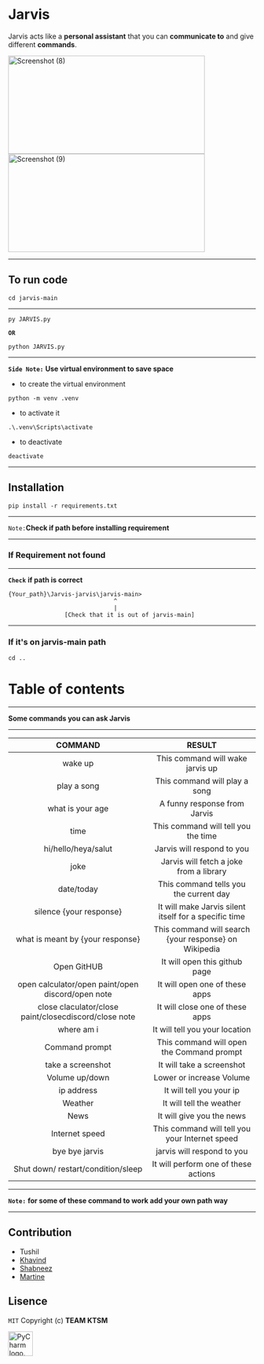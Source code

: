 # Jarvis
Jarvis acts like a **personal assistant** that you can **communicate to** and give different **commands**.

<img width="400" height="200" alt="Screenshot (8)" src="https://user-images.githubusercontent.com/122863540/229307106-9cb93092-56af-4ae3-839a-c0a71a368d2e.png"><img width="400" height="200" alt="Screenshot (9)" src="https://user-images.githubusercontent.com/122863540/229307342-404666ec-16fd-4c1d-a33a-5a34315dbd36.png">


***
## To run code
```
cd jarvis-main
```
***
```
py JARVIS.py 
```
**`OR`**
```
python JARVIS.py
```
***



**`Side Note:`** **Use virtual environment to save space**

- to create the virtual environment

```
python -m venv .venv
```

- to activate it
```
.\.venv\Scripts\activate
```
- to deactivate
```
deactivate
```

***
## Installation
```
pip install -r requirements.txt
```
***
`Note:`**Check if path before installing requirement**
***
### If Requirement not found
***
**`Check`** **if path is correct**
```
{Your_path}\Jarvis-jarvis\jarvis-main> 
                              ^
                              |
                [Check that it is out of jarvis-main]
```
***
### If it's on jarvis-main path
```
cd ..
```
# Table of contents

***
**Some commands you can ask Jarvis**
***

| COMMAND | RESULT |
| :---:   | :---: | 
| wake up | This command will wake jarvis up |
| play a song | This command will play a song |
| what is your age | A funny response from Jarvis |
| time | This command will tell you the time |
| hi/hello/heya/salut | Jarvis will respond to you |
| joke | Jarvis will fetch a joke from a library |
| date/today | This command tells you the current day |
| silence {your response} | It will make Jarvis silent itself for a specific time  |
| what is meant by {your response} | This command will search {your response} on Wikipedia |
| Open GitHUB | It will open this github page |
| open calculator/open paint/open discord/open note | It will open one of these apps |
| close claculator/close paint/closecdiscord/close note | It will close one of these apps |
| where am i | It will tell you your location |
| Command prompt | This command will open the Command prompt |
| take a screenshot | It will take a screenshot |
| Volume up/down | Lower or increase Volume |
| ip address | It will tell you your ip |
| Weather | It will tell the weather |
| News | It will give you the news |
| Internet speed | This command will tell you your Internet speed |
| bye bye jarvis | jarvis will respond to you |
| Shut down/ restart/condition/sleep | It will perform one of these actions |

***
**`Note:`** **for some of these command to work add your own path way**
***


## Contribution
- Tushil
- [Khavind](https://github.com/Hemlesh18)
- [Shabneez](https://github.com/Shab20)
- [Martine](https://github.com/martine18)

## Lisence
```MIT```
Copyright (c) **TEAM KTSM**

<img width="50px" src="https://resources.jetbrains.com.cn/storage/products/company/brand/logos/PyCharm_icon.svg" alt="PyCharm logo."/>


